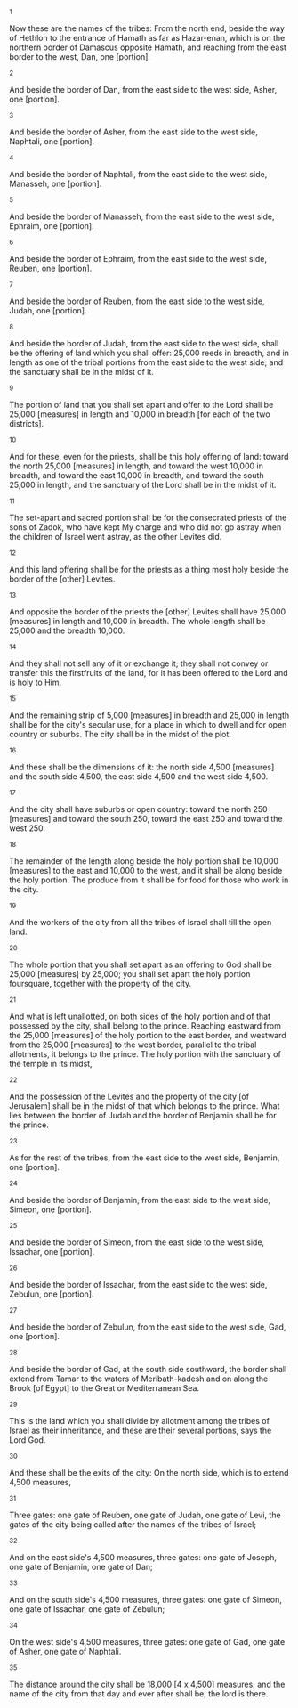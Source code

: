 <sup>1</sup> 

Now these are the names of the tribes: From the north end, beside the way of Hethlon to the entrance of Hamath as far as Hazar-enan, which is on the northern border of Damascus opposite Hamath, and reaching from the east border to the west, Dan, one [portion]. 

<sup>2</sup> 

And beside the border of Dan, from the east side to the west side, Asher, one [portion]. 

<sup>3</sup> 

And beside the border of Asher, from the east side to the west side, Naphtali, one [portion]. 

<sup>4</sup> 

And beside the border of Naphtali, from the east side to the west side, Manasseh, one [portion]. 

<sup>5</sup> 

And beside the border of Manasseh, from the east side to the west side, Ephraim, one [portion]. 

<sup>6</sup> 

And beside the border of Ephraim, from the east side to the west side, Reuben, one [portion]. 

<sup>7</sup> 

And beside the border of Reuben, from the east side to the west side, Judah, one [portion]. 

<sup>8</sup> 

And beside the border of Judah, from the east side to the west side, shall be the offering of land which you shall offer: 25,000 reeds in breadth, and in length as one of the tribal portions from the east side to the west side; and the sanctuary shall be in the midst of it. 

<sup>9</sup> 

The portion of land that you shall set apart and offer to the Lord shall be 25,000 [measures] in length and 10,000 in breadth [for each of the two districts]. 

<sup>10</sup> 

And for these, even for the priests, shall be this holy offering of land: toward the north 25,000 [measures] in length, and toward the west 10,000 in breadth, and toward the east 10,000 in breadth, and toward the south 25,000 in length, and the sanctuary of the Lord shall be in the midst of it. 

<sup>11</sup> 

The set-apart and sacred portion shall be for the consecrated priests of the sons of Zadok, who have kept My charge and who did not go astray when the children of Israel went astray, as the other Levites did. 

<sup>12</sup> 

And this land offering shall be for the priests as a thing most holy beside the border of the [other] Levites. 

<sup>13</sup> 

And opposite the border of the priests the [other] Levites shall have 25,000 [measures] in length and 10,000 in breadth. The whole length shall be 25,000 and the breadth 10,000. 

<sup>14</sup> 

And they shall not sell any of it or exchange it; they shall not convey or transfer this the firstfruits of the land, for it has been offered to the Lord and is holy to Him. 

<sup>15</sup> 

And the remaining strip of 5,000 [measures] in breadth and 25,000 in length shall be for the city's secular use, for a place in which to dwell and for open country or suburbs. The city shall be in the midst of the plot. 

<sup>16</sup> 

And these shall be the dimensions of it: the north side 4,500 [measures] and the south side 4,500, the east side 4,500 and the west side 4,500. 

<sup>17</sup> 

And the city shall have suburbs or open country: toward the north 250 [measures] and toward the south 250, toward the east 250 and toward the west 250. 

<sup>18</sup> 

The remainder of the length along beside the holy portion shall be 10,000 [measures] to the east and 10,000 to the west, and it shall be along beside the holy portion. The produce from it shall be for food for those who work in the city. 

<sup>19</sup> 

And the workers of the city from all the tribes of Israel shall till the open land. 

<sup>20</sup> 

The whole portion that you shall set apart as an offering to God shall be 25,000 [measures] by 25,000; you shall set apart the holy portion foursquare, together with the property of the city. 

<sup>21</sup> 

And what is left unallotted, on both sides of the holy portion and of that possessed by the city, shall belong to the prince. Reaching eastward from the 25,000 [measures] of the holy portion to the east border, and westward from the 25,000 [measures] to the west border, parallel to the tribal allotments, it belongs to the prince. The holy portion with the sanctuary of the temple in its midst, 

<sup>22</sup> 

And the possession of the Levites and the property of the city [of Jerusalem] shall be in the midst of that which belongs to the prince. What lies between the border of Judah and the border of Benjamin shall be for the prince. 

<sup>23</sup> 

As for the rest of the tribes, from the east side to the west side, Benjamin, one [portion]. 

<sup>24</sup> 

And beside the border of Benjamin, from the east side to the west side, Simeon, one [portion]. 

<sup>25</sup> 

And beside the border of Simeon, from the east side to the west side, Issachar, one [portion]. 

<sup>26</sup> 

And beside the border of Issachar, from the east side to the west side, Zebulun, one [portion]. 

<sup>27</sup> 

And beside the border of Zebulun, from the east side to the west side, Gad, one [portion]. 

<sup>28</sup> 

And beside the border of Gad, at the south side southward, the border shall extend from Tamar to the waters of Meribath-kadesh and on along the Brook [of Egypt] to the Great or Mediterranean Sea. 

<sup>29</sup> 

This is the land which you shall divide by allotment among the tribes of Israel as their inheritance, and these are their several portions, says the Lord God. 

<sup>30</sup> 

And these shall be the exits of the city: On the north side, which is to extend 4,500 measures, 

<sup>31</sup> 

Three gates: one gate of Reuben, one gate of Judah, one gate of Levi, the gates of the city being called after the names of the tribes of Israel; 

<sup>32</sup> 

And on the east side's 4,500 measures, three gates: one gate of Joseph, one gate of Benjamin, one gate of Dan; 

<sup>33</sup> 

And on the south side's 4,500 measures, three gates: one gate of Simeon, one gate of Issachar, one gate of Zebulun; 

<sup>34</sup> 

On the west side's 4,500 measures, three gates: one gate of Gad, one gate of Asher, one gate of Naphtali. 

<sup>35</sup> 

The distance around the city shall be 18,000 [4 x 4,500] measures; and the name of the city from that day and ever after shall be, the lord is there.